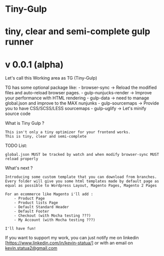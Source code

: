 #
# Tiny-Gulp
# tiny, clear and semi-complete gulp runner 
# v 0.0.1 (alpha)

Let's call this Working area as TG (Tiny-Gulp)

TG has some optional package like: 
    - browser-sync -> Reload the modified files and auto-reload browser pages.
    - gulp-nunjucks-render -> Improve your performance with HTML rendering
    - gulp-data -> need to manage global.json and improve to the MAX nunjunks
    - gulp-sourcemaps -> Provide you to have CSS/SCSS/LESS sourcemaps
    - gulp-uglify -> Let's minify source code


What is Tiny Gulp ? 

    This isn't only a tiny optimizer for your frontend works.
    This is tiny, clear and semi-complete 

TODO List:

    global.json MUST be tracked by watch and when modify browser-sync MUST reload properly 

What's next ?

    Introducing some custom template that you can download from branches. 
    Every folder will give you some html templates made by default page as equal as possible to Wordpress Layout, Magento Pages, Magento 2 Pages

    For an ecommerce like Magento i'll add : 
        - Product Page
        - Product lists Page
        - Default Standard Header
        - Default Footer
        - Checkout (with Mocha testing ???)
        - My Account (with Mocha testing ???) 

    I'll have fun!

If you want to support my work, you can just notify me on linkedin [https://www.linkedin.com/in/kevin-statua/] or with an email on <kevin.statua2@gmail.com>

